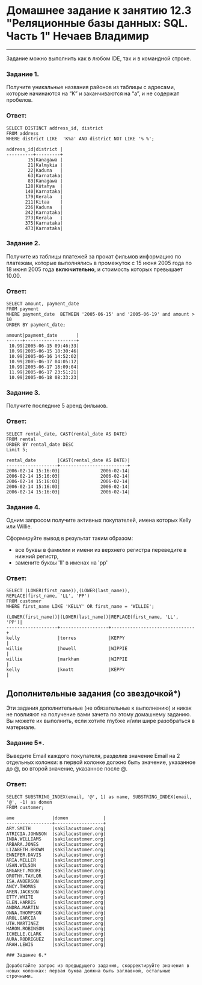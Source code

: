 # Домашнее задание к занятию 12.3 "Реляционные базы данных: SQL. Часть 1" Нечаев Владимир

---

Задание можно выполнить как в любом IDE, так и в командной строке.

### Задание 1.

Получите уникальные названия районов из таблицы с адресами, которые начинаются на “K” и заканчиваются на “a”, и не содержат пробелов.

### Ответ:
```
SELECT DISTINCT address_id, district
FROM address
WHERE district LIKE  'K%a' AND district NOT LIKE '% %';
```
```
address_id|district |
----------+---------+
        15|Kanagawa |
        21|Kalmykia |
        22|Kaduna   |
        63|Karnataka|
        83|Kanagawa |
       128|Kütahya  |
       140|Karnataka|
       179|Kerala   |
       211|Kitaa    |
       236|Kaduna   |
       242|Karnataka|
       273|Kerala   |
       375|Karnataka|
       473|Karnataka|
```
### Задание 2.

Получите из таблицы платежей за прокат фильмов информацию по платежам, которые выполнялись в промежуток с 15 июня 2005 года по 18 июня 2005 года **включительно**, 
и стоимость которых превышает 10.00.

### Ответ:
```
SELECT amount, payment_date 
FROM payment 
WHERE payment_date  BETWEEN '2005-06-15' and '2005-06-19' and amount > 10
ORDER BY payment_date;
```
```
amount|payment_date       |
------+-------------------+
 10.99|2005-06-15 09:46:33|
 10.99|2005-06-15 18:30:46|
 10.99|2005-06-16 14:52:02|
 10.99|2005-06-17 04:05:12|
 10.99|2005-06-17 18:09:04|
 11.99|2005-06-17 23:51:21|
 10.99|2005-06-18 08:33:23|
```
### Задание 3.

Получите последние 5 аренд фильмов.

### Ответ:
```
SELECT rental_date, CAST(rental_date AS DATE)
FROM rental
ORDER BY rental_date DESC 
Limit 5;
```
```
rental_date        |CAST(rental_date AS DATE)|
-------------------+-------------------------+
2006-02-14 15:16:03|               2006-02-14|
2006-02-14 15:16:03|               2006-02-14|
2006-02-14 15:16:03|               2006-02-14|
2006-02-14 15:16:03|               2006-02-14|
2006-02-14 15:16:03|               2006-02-14|
```
### Задание 4.

Одним запросом получите активных покупателей, имена которых Kelly или Willie. 

Сформируйте вывод в результат таким образом:
- все буквы в фамилии и имени из верхнего регистра переведите в нижний регистр,
- замените буквы 'll' в именах на 'pp'

### Ответ:
```
SELECT (LOWER(first_name)),(LOWER(last_name)),
REPLACE(first_name, 'LL', 'PP')
FROM customer
WHERE first_name LIKE 'KELLY' OR first_name = 'WILLIE';
```
```
(LOWER(first_name))|(LOWER(last_name))|REPLACE(first_name, 'LL', 'PP')|
-------------------+------------------+-------------------------------+
kelly              |torres            |KEPPY                          |
willie             |howell            |WIPPIE                         |
willie             |markham           |WIPPIE                         |
kelly              |knott             |KEPPY                          |
```
## Дополнительные задания (со звездочкой*)
Эти задания дополнительные (не обязательные к выполнению) и никак не повлияют на получение вами зачета по этому домашнему заданию. Вы можете их выполнить, если хотите глубже и/или шире разобраться в материале.

### Задание 5*.

Выведите Email каждого покупателя, разделив значение Email на 2 отдельных колонки: в первой колонке должно быть значение, указанное до @, во второй значение, указанное после @.

### Ответ:
```
SELECT SUBSTRING_INDEX(email, '@', 1) as name, SUBSTRING_INDEX(email, '@', -1) as domen
FROM customer;
```
```
ame              |domen             |
-----------------+------------------+
ARY.SMITH        |sakilacustomer.org|
ATRICIA.JOHNSON  |sakilacustomer.org|
INDA.WILLIAMS    |sakilacustomer.org|
ARBARA.JONES     |sakilacustomer.org|
LIZABETH.BROWN   |sakilacustomer.org|
ENNIFER.DAVIS    |sakilacustomer.org|
ARIA.MILLER      |sakilacustomer.org|
USAN.WILSON      |sakilacustomer.org|
ARGARET.MOORE    |sakilacustomer.org|
OROTHY.TAYLOR    |sakilacustomer.org|
ISA.ANDERSON     |sakilacustomer.org|
ANCY.THOMAS      |sakilacustomer.org|
AREN.JACKSON     |sakilacustomer.org|
ETTY.WHITE       |sakilacustomer.org|
ELEN.HARRIS      |sakilacustomer.org|
ANDRA.MARTIN     |sakilacustomer.org|
ONNA.THOMPSON    |sakilacustomer.org|
AROL.GARCIA      |sakilacustomer.org|
UTH.MARTINEZ     |sakilacustomer.org|
HARON.ROBINSON   |sakilacustomer.org|
ICHELLE.CLARK    |sakilacustomer.org|
AURA.RODRIGUEZ   |sakilacustomer.org|
ARAH.LEWIS       |sakilacustomer.org|

### Задание 6.*

Доработайте запрос из предыдущего задания, скорректируйте значения в новых колонках: первая буква должна быть заглавной, остальные строчными.
